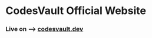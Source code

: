 # CodesVault Official Website

<h3>
	Live on -->
	<a href="https://codesvault.dev/">
		codesvault.dev
	</a>
<h3>